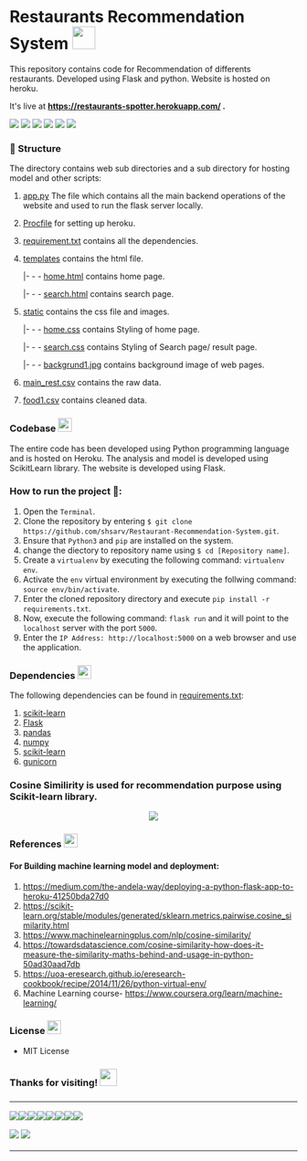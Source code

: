 # Restaurants Recommendation System  <img src="https://image.flaticon.com/icons/png/512/52/52172.png" width="40px">


This repository contains code for Recommendation of differents restaurants. Developed using Flask and python. Website is hosted on heroku.


It's live at **https://restaurants-spotter.herokuapp.com/  .**

![](https://img.shields.io/badge/python-3.6%20|%203.7%20|%203.8-FFFC00?style=flat-circle&logo=python&logoColor=309698)
![](https://img.shields.io/github/license/shsarv/Restaurant-Recommendation-System?color=9900cc&logoColor=9900cc)
![](https://img.shields.io/badge/build-flask%201.1.2-blue?style=flat-circle&logo=flask&logoColor=white)
![](https://img.shields.io/github/repo-size/shsarv/Restaurant-Recommendation-System?color=e02c73&style=flat-circle)
![](https://img.shields.io/tokei/lines/github/shsarv/Restaurant-Recommendation-System?color=orange&logoColor=blue&style=flat-circle)
![](https://img.shields.io/github/languages/top/shsarv/Restaurant-Recommendation-System?color=blueviolet&style=flat-circle)


### 📂 Structure

The directory contains web sub directories and a sub directory for hosting model and other scripts:

1. [app.py](https://github.com/shsarv/Restaurant-Recommendation-System/blob/main/app.py) The file which contains all the main backend operations of the website and used to run the flask server locally.
   
2. [Procfile](https://github.com/shsarv/Restaurant-Recommendation-System/blob/main/Procfile) for setting up heroku.

3. [requirement.txt](https://github.com/shsarv/Restaurant-Recommendation-System/blob/main/requirements.txt) contains all the dependencies.

4. [templates](https://github.com/shsarv/Restaurant-Recommendation-System/blob/main/templates) contains the html file.

      |- - - [home.html](https://github.com/shsarv/Restaurant-Recommendation-System/blob/main/templates/home.html) contains home page.
      
      |- - - [search.html](https://github.com/shsarv/Restaurant-Recommendation-System/blob/main/templates/search.html) contains search page.

5. [static](https://github.com/shsarv/Restaurant-Recommendation-System/blob/main/static) contains the css file and images.

      |- - - [home.css](https://github.com/shsarv/Restaurant-Recommendation-System/blob/main/static/home.css) contains Styling of home page.
      
      |- - - [search.css](https://github.com/shsarv/Restaurant-Recommendation-System/blob/main/static/search.css) contains Styling of Search page/ result page.
      
      |- - - [backgrund1.jpg](https://github.com/shsarv/Restaurant-Recommendation-System/blob/main/static/background1.jpg) contains background image of web pages.

6. [main_rest.csv](https://github.com/shsarv/Restaurant-Recommendation-System/blob/main/main_rest.csv) contains the raw data.

7. [food1.csv](https://github.com/shsarv/Restaurant-Recommendation-System/blob/main/food1.csv) contains cleaned data.
  
### Codebase <img src="https://www.flaticon.com/svg/static/icons/svg/3565/3565585.svg" width="24px">

The entire code has been developed using Python programming language and is hosted on Heroku. The analysis and model is developed using ScikitLearn library. The website is developed using Flask. 

### How to run the project 🚀:

  1. Open the `Terminal`.
  2. Clone the repository by entering `$ git clone https://github.com/shsarv/Restaurant-Recommendation-System.git`.
  3. Ensure that `Python3` and `pip` are installed on the system.
  4. change the diectory to repository name using  `$ cd [Repository name]`.
  4. Create a `virtualenv` by executing the following command: `virtualenv env`.
  5. Activate the `env` virtual environment by executing the follwing command: `source env/bin/activate`.
  6. Enter the cloned repository directory and execute `pip install -r requirements.txt`.
  7. Now, execute the following command: `flask run` and it will point to the `localhost` server with the port `5000`.
  8. Enter the `IP Address: http://localhost:5000` on a web browser and use the application.
  
### Dependencies <img src="https://www.flaticon.com/svg/static/icons/svg/2621/2621122.svg" width="24px">

The following dependencies can be found in [requirements.txt](https://github.com/shsarv/Restaurant-Recommendation-System/blob/main/requirements.txt):

  1. [scikit-learn](https://scikit-learn.org/)
  2. [Flask](https://palletsprojects.com/p/flask/)
  3. [pandas](https://pandas.pydata.org/)
  4. [numpy](http://www.numpy.org/)
  5. [scikit-learn](https://scikit-learn.org/stable/index.html)
  6. [gunicorn](https://gunicorn.org/)
  
### Cosine Similirity is used for recommendation purpose using Scikit-learn library.


<center><img src=https://encrypted-tbn0.gstatic.com/images?q=tbn%3AANd9GcRa3ATcSqTT8I671rT7KAjWSDoAq70w6nDStA&usqp=CAU"></center>


### References <img src="https://www.flaticon.com/svg/static/icons/svg/1420/1420886.svg" width="24px">
#### For Building machine learning model and deployment:
1. https://medium.com/the-andela-way/deploying-a-python-flask-app-to-heroku-41250bda27d0
2. https://scikit-learn.org/stable/modules/generated/sklearn.metrics.pairwise.cosine_similarity.html
3. https://www.machinelearningplus.com/nlp/cosine-similarity/
4. https://towardsdatascience.com/cosine-similarity-how-does-it-measure-the-similarity-maths-behind-and-usage-in-python-50ad30aad7db
5. https://uoa-eresearch.github.io/eresearch-cookbook/recipe/2014/11/26/python-virtual-env/
6. Machine Learning course- https://www.coursera.org/learn/machine-learning/


### License <img src="https://www.flaticon.com/svg/static/icons/svg/1728/1728431.svg" width="24px">

- MIT License 


<h3> Thanks for visiting! <img src="https://www.flaticon.com/svg/static/icons/svg/3159/3159002.svg" width="30px"><h3>

<hr> 



[![](https://sourcerer.io/fame/shsarv/shsarv/Restaurant-Recommendation-System/images/0)](https://sourcerer.io/fame/shsarv/shsarv/Restaurant-Recommendation-System/links/0)[![](https://sourcerer.io/fame/shsarv/shsarv/Restaurant-Recommendation-System/images/1)](https://sourcerer.io/fame/shsarv/shsarv/Restaurant-Recommendation-System/links/1)[![](https://sourcerer.io/fame/shsarv/shsarv/Restaurant-Recommendation-System/images/2)](https://sourcerer.io/fame/shsarv/shsarv/Restaurant-Recommendation-System/links/2)[![](https://sourcerer.io/fame/shsarv/shsarv/Restaurant-Recommendation-System/images/3)](https://sourcerer.io/fame/shsarv/shsarv/Restaurant-Recommendation-System/links/3)[![](https://sourcerer.io/fame/shsarv/shsarv/Restaurant-Recommendation-System/images/4)](https://sourcerer.io/fame/shsarv/shsarv/Restaurant-Recommendation-System/links/4)[![](https://sourcerer.io/fame/shsarv/shsarv/Restaurant-Recommendation-System/images/5)](https://sourcerer.io/fame/shsarv/shsarv/Restaurant-Recommendation-System/links/5)[![](https://sourcerer.io/fame/shsarv/shsarv/Restaurant-Recommendation-System/images/6)](https://sourcerer.io/fame/shsarv/shsarv/Restaurant-Recommendation-System/links/6)[![](https://sourcerer.io/fame/shsarv/shsarv/Restaurant-Recommendation-System/images/7)](https://sourcerer.io/fame/shsarv/shsarv/Restaurant-Recommendation-System/links/7)

<img src="https://img.shields.io/github/followers/shsarv?style=social"> <img src="https://img.shields.io/twitter/follow/sarveshroli?label=twitter&style=social">


<hr>
